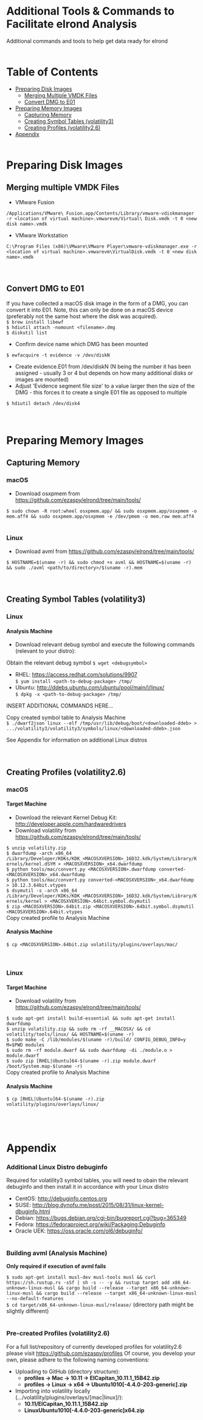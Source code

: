 # Additional Tools & Commands to Facilitate elrond Analysis

Additional commands and tools to help get data ready for elrond<br><br>
<!-- TABLE OF CONTENTS -->
# Table of Contents

* [Preparing Disk Images](#Preparing-Disk-Images)
    * [Merging Multiple VMDK Files](#Merging-multiple-VMDK-Files)
    * [Convert DMG to E01](#Convert-DMG-to-E01)
* [Preparing Memory Images](Preparing-Memory-Images)
    * [Capturing Memory](#Capturing-Memory)
    * [Creating Symbol Tables (volatility3)](#Creating-Symbol-Tables-volatility3)
    * [Creating Profiles (volatility2.6)](#Creating-Profiles-volatility26)
* [Appendix](#Appendix)
<br><br>

# Preparing Disk Images

## Merging multiple VMDK Files
* VMware Fusion

`/Applications/VMware\ Fusion.app/Contents/Library/vmware-vdiskmanager -r <location of virtual machine>.vmwarevm/Virtual\ Disk.vmdk -t 0 <new disk name>.vmdk`
* VMware Workstation

`C:\Program Files (x86)\VMware\VMware Player\vmware-vdiskmanager.exe -r <location of virtual machine>.vmwarevm\VirtualDisk.vmdk -t 0 <new disk name>.vmdk`<br><br><br>

## Convert DMG to E01
If you have collected a macOS disk image in the form of a DMG, you can convert it into E01. Note, this can only be done on a macOS device (preferably not the same host where the disk was acquired).<br>
`$ brew install libewf`<br>
`$ hdiutil attach -nomount <filename>.dmg`<br>
`$ diskutil list`
 * Confirm device name which DMG has been mounted<br>

`$ ewfacquire -t evidence -v /dev/diskN`
 * Create evidence.E01 from /dev/diskN (N being the number it has been assigned - usually 3 or 4 but depends on how many additional disks or images are mounted)<br>
 * Adjust 'Evidence segment file size' to a value larger then the size of the DMG - this forces it to create a single E01 file as opposed to multiple<br>

`$ hdiutil detach /dev/disk4`<br><br><br>


# Preparing Memory Images

## Capturing Memory
### macOS
* Download osxpmem from https://github.com/ezaspy/elrond/tree/main/tools/<br>

`$ sudo chown -R root:wheel osxpmem.app/ && sudo osxpmem.app/osxpmem -o mem.aff4 && sudo osxpmem.app/osxpmem -e /dev/pmem -o mem.raw mem.aff4`<br><br>
### Linux
* Download avml from https://github.com/ezaspy/elrond/tree/main/tools/<br>

`$ HOSTNAME=$(uname -r) && sudo chmod +x avml && HOSTNAME=$(uname -r) && sudo ./avml <path/to/directory>/$(uname -r).mem`<br><br><br>

## Creating Symbol Tables (volatility3)
### Linux
#### Analysis Machine
* Download relevant debug symbol and execute the following commands (relevant to your distro):<br>

Obtain the relevant debug symbol
`$ wget <debugsymbol>`
* RHEL: https://access.redhat.com/solutions/9907<br>
`$ yum install <path-to-debug-package> /tmp/`<br>
* Ubuntu: http://ddebs.ubuntu.com/ubuntu/pool/main/l/linux/<br>
`$ dpkg -x <path-to-debug-package> /tmp/`<br>

INSERT ADDITIONAL COMMANDS HERE...

Copy created symbol table to Analysis Machine<br>
`$ ./dwarf2json linux --elf /tmp/usr/lib/debug/boot/<downloaded-ddeb> > .../volatility3/volatility3/symbols/linux/<downloaded-ddeb>.json`<br>

See Appendix for information on additional Linux distros<br><br><br>


## Creating Profiles (volatility2.6)
### macOS
#### Target Machine
* Download the relevant Kernel Debug Kit: http://developer.apple.com/hardwaredrivers<br>
* Download volatility from https://github.com/ezaspy/elrond/tree/main/tools/<br>

`$ unzip volatility.zip`<br>
`$ dwarfdump -arch x86_64 /Library/Developer/KDKs/KDK_<MACOSXVERSION>_16D32.kdk/System/Library/Kernels/kernel.dSYM > <MACOSXVERSION>_x64.dwarfdump`<br>
`$ python tools/mac/convert.py <MACOSXVERSION>.dwarfdump converted-<MACOSXVERSION>_x64.dwarfdump`<br>
`$ python tools/mac/convert.py converted-<MACOSXVERSION>_x64.dwarfdump > 10.12.3.64bit.vtypes`<br>
`$ dsymutil -s -arch x86_64 /Library/Developer/KDKs/KDK_<MACOSXVERSION>_16D32.kdk/System/Library/Kernels/kernel > <MACOSXVERSION>.64bit.symbol.dsymutil`<br>
`$ zip <MACOSXVERSION>.64bit.zip <MACOSXVERSION>.64bit.symbol.dsymutil <MACOSXVERSION>.64bit.vtypes`<br>
Copy created profile to Analysis Machine
#### Analysis Machine
`$ cp <MACOSXVERSION>.64bit.zip volatility/plugins/overlays/mac/`<br><br><br>
### Linux
#### Target Machine
* Download volatility from https://github.com/ezaspy/elrond/tree/main/tools/<br>

`$ sudo apt-get install build-essential && sudo apt-get install dwarfdump`<br>
`$ unzip volatility.zip && sudo rm -rf __MACOSX/ && cd volatility/tools/linux/ && HOSTNAME=$(uname -r)`<br>
`$ sudo make -C /lib/modules/$(uname -r)/build/ CONFIG_DEBUG_INFO=y M=$PWD modules`<br>
`$ sudo rm -rf module.dwarf && sudo dwarfdump -di ./module.o > module.dwarf`<br>
`$ sudo zip [RHEL|Ubuntu]64-$(uname -r).zip module.dwarf /boot/System.map-$(uname -r)`<br>
Copy created profile to Analysis Machine
#### Analysis Machine
`$ cp [RHEL|Ubuntu]64-$(uname -r).zip volatility/plugins/overlays/linux/`<br><br><br><br>


# Appendix
### Additional Linux Distro debuginfo
Required for volatility3 symbol tables, you will need to obain the relevant debuginfo and then install it in accordance with your Linux distro<br>
* CentOS: http://debuginfo.centos.org<br>
* SUSE: http://blog.dynofu.me/post/2015/08/31/linux-kernel-dbuginfo.html<br>
* Debian: https://bugs.debian.org/cgi-bin/bugreport.cgi?bug=365349<br>
* Fedora: https://fedoraproject.org/wiki/Packaging:Debuginfo<br>
* Oracle UEK: https://oss.oracle.com/ol6/debuginfo/<br><br>


### Building avml (Analysis Machine)
**Only required if execution of avml fails**

`$ sudo apt-get install musl-dev musl-tools musl && curl https://sh.rustup.rs -sSf | sh -s -- -y && rustup target add x86_64-unknown-linux-musl && cargo build --release --target x86_64-unknown-linux-musl && cargo build --release --target x86_64-unknown-linux-musl --no-default-features`<br>
`$ cd target/x86_64-unknown-linux-musl/release/` (directory path might be slightly different)<br><br>

### Pre-created Profiles (volatility2.6)

For a full list/repository of currently developed profiles for volatility2.6 please visit https://github.com/ezaspy/profiles
Of course, you develop your own, please adhere to the following naming conventions:
* Uploading to GitHub (directory structure):
    * **profiles -> Mac -> 10.11 -> ElCapitan_10.11.1_15B42.zip**
    * **profiles -> Linux -> x64 -> Ubuntu1010[-4.4.0-203-generic].zip**
* Importing into volatility locally (.../volatility/plugins/overlays/[mac|linux]/):
    * **10.11/ElCapitan_10.11.1_15B42.zip**
    * **LinuxUbuntu1010[-4.4.0-203-generic]x64.zip**
